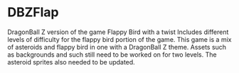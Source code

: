 # DBZFlap
DragonBall Z version of the game Flappy Bird with a twist
Includes different levels of difficulty for the flappy bird portion of the game.
This game is a mix of asteroids and flappy bird in one with a DragonBall Z theme.
Assets such as backgrounds and such still need to be worked on for two levels.
The asteroid sprites also needed to be updated.
